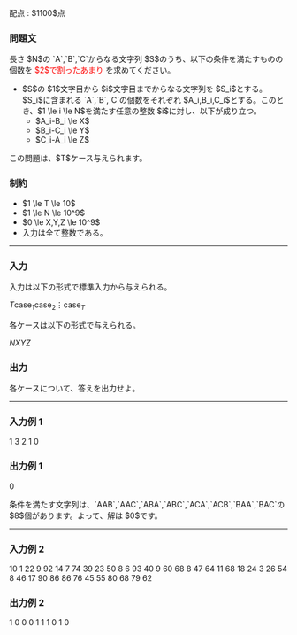 
<div>

<span>

<span>

<p>
配点 : $1100$点
</p>

<div>

<section>

### **問題文**

<p>
長さ $N$の `A`,`B`,`C`からなる文字列 $S$のうち、以下の条件を満たすものの個数を 
<font color="red">$2$で割ったあまり</font>
を求めてください。
</p>

<ul>

<li>
$S$の $1$文字目から $i$文字目までからなる文字列を $S_i$とする。$S_i$に含まれる `A`,`B`,`C`の個数をそれぞれ $A_i,B_i,C_i$とする。このとき、$1 \le i \le N$を満たす任意の整数 $i$に対し、以下が成り立つ。
<ul>

<li>
$A_i-B_i \le X$
</li>

<li>
$B_i-C_i \le Y$
</li>

<li>
$C_i-A_i \le Z$
</li>

</ul>

</li>

</ul>

<p>
この問題は、$T$ケース与えられます。
</p>

</section>

</div>

<div>

<section>

### **制約**

<ul>

<li>
$1 \le T \le 10$
</li>

<li>
$1 \le N \le 10^9$
</li>

<li>
$0 \le X,Y,Z \le 10^9$
</li>

<li>
入力は全て整数である。
</li>

</ul>

</section>

</div>

---

<div>

<div>

<section>

### **入力**

<p>
入力は以下の形式で標準入力から与えられる。
</p>

<div>

$T$$\mathrm{case}_1$$\mathrm{case}_2$$\vdots$$\mathrm{case}_T$
</div>

<p>
各ケースは以下の形式で与えられる。
</p>

<div>

$N$$X$$Y$$Z$
</div>

</section>

</div>

<div>

<section>

### **出力**

<p>
各ケースについて、答えを出力せよ。
</p>

</section>

</div>

</div>

---

<div>

<section>

### **入力例 1**

<div>

1
3 2 1 0

</div>

</section>

</div>

<div>

<section>

### **出力例 1**

<div>

0

</div>

<p>
条件を満たす文字列は、`AAB`,`AAC`,`ABA`,`ABC`,`ACA`,`ACB`,`BAA`,`BAC`の $8$個があります。よって、解は $0$です。
</p>

</section>

</div>

---

<div>

<section>

### **入力例 2**

<div>

10
1 22 9 92
14 7 74 39
23 50 8 6
93 40 9 60
68 8 47 64
11 68 18 24
3 26 54 8
46 17 90 86
86 76 45 55
80 68 79 62

</div>

</section>

</div>

<div>

<section>

### **出力例 2**

<div>

1
0
0
0
1
1
1
0
1
0

</div>

</section>

</div>

</span>

</span>

</div>
